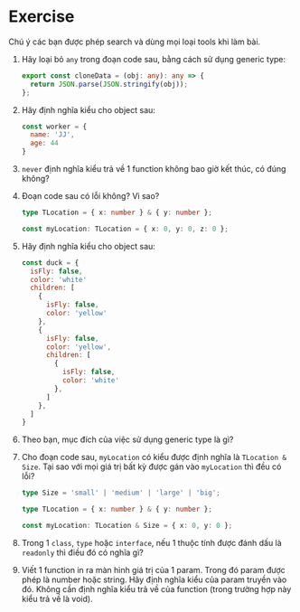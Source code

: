 # Exercise

Chú ý các bạn được phép search và dùng mọi loại tools khi làm bài.

1. Hãy loại bỏ `any` trong đoạn code sau, bằng cách sử dụng generic type:

    ```ts
    export const cloneData = (obj: any): any => {
      return JSON.parse(JSON.stringify(obj));
    };
    ```

2. Hãy định nghĩa kiểu cho object sau:

    ```js
    const worker = {
      name: 'JJ',
      age: 44
    }
    ```

3. `never` định nghĩa kiểu trả về 1 function không bao giờ kết thúc, có đúng không?

4. Đoạn code sau có lỗi không? Vì sao?

    ```ts
    type TLocation = { x: number } & { y: number };

    const myLocation: TLocation = { x: 0, y: 0, z: 0 };
    ```

5. Hãy định nghĩa kiểu cho object sau:

    ```js
    const duck = {
      isFly: false,
      color: 'white'
      children: [
        {
          isFly: false,
          color: 'yellow'
        },
        {
          isFly: false,
          color: 'yellow',
          children: [
            {
              isFly: false,
              color: 'white'
            },
          ]
        },
      ]
    }
    ```

6. Theo bạn, mục đích của việc sử dụng generic type là gì?

7. Cho đoạn code sau, `myLocation` có kiểu được định nghĩa là `TLocation & Size`. Tại sao với mọi giá trị bất kỳ được gán vào `myLocation` thì đều có lỗi?

    ```ts
    type Size = 'small' | 'medium' | 'large' | 'big';

    type TLocation = { x: number } & { y: number };

    const myLocation: TLocation & Size = { x: 0, y: 0 };
    ```

8. Trong 1 `class`, `type` hoặc `interface`, nếu 1 thuộc tính được đánh dấu là `readonly` thì điều đó có nghĩa gì?

9. Viết 1 function in ra màn hình giá trị của 1 param. Trong đó param được phép là number hoặc string. Hãy định nghĩa kiểu của param truyền vào đó. Không cần định nghĩa kiểu trả về của function (trong trường hợp này kiểu trả về là void).
